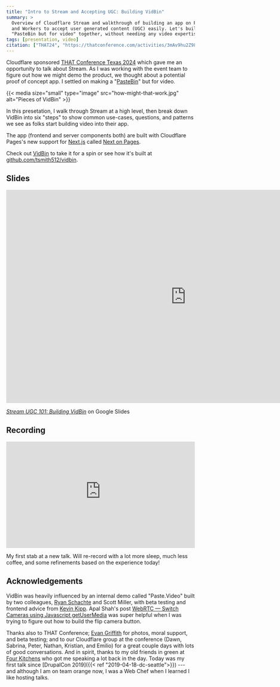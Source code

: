 ```yaml
---
title: "Intro to Stream and Accepting UGC: Building VidBin"
summary: >
  Overview of Cloudflare Stream and walkthrough of building an app on Pages
  and Workers to accept user generated content (UGC) easily. Let's build a
  "PasteBin but for video" together, without needing any video expertise!
tags: [presentation, video]
citation: ["THAT24", "https://thatconference.com/activities/3mAv9hu2Z98Ht4Bd5GkB"]
---
```


Cloudflare sponsored [THAT Conference Texas 2024](https://thatconference.com/tx/2024/)
which gave me an opportunity to talk about Stream. As I was working with the event
team to figure out how we might demo the product, we thought about a potential
proof of concept app. I settled on making a "[PasteBin](https://pastebin.com/)"
but for video.

{{< media size="small" type="image" src="how-might-that-work.jpg" alt="Pieces of VidBin" >}}

In this presetation, I walk through Stream at a high level, then break down
VidBin into six "steps" to show common use-cases, questions, and patterns we see
as folks start building video into their app.

The app (frontend and server components both) are built with Cloudflare Pages's
new support for [Next.js](https://nextjs.org/) called [Next on Pages](https://github.com/cloudflare/next-on-pages).

Check out [VidBin](https://tsmith.vidbin.com) to take it for a spin or see how
it's built at [github.com/tsmith512/vidbin](https://github.com/tsmith512/vidbin).

## Slides

<iframe src="https://docs.google.com/presentation/d/e/2PACX-1vRv2jxTiINfpuFdauYysrhEXDrzk8O5FpgwerMsUJYrCnknF3Bkjs-lhLuUuD9U4QT6fr6RhNVzfoYa/embed?start=false&loop=false" frameborder="0" width="960" height="569" allowfullscreen="true" mozallowfullscreen="true" webkitallowfullscreen="true"></iframe>

_[Stream UGC 101: Building VidBin](https://docs.google.com/presentation/d/16Ovfopm7HLB48DVlmfXor4Pkctdv9ulkq9k44DrsfYE/edit?usp=sharing)_ on Google Slides

## Recording

<div style="position: relative; padding-top: 56.25%;">
  <iframe
    src="https://customer-igynxd2rwhmuoxw8.cloudflarestream.com/9f9e3b02b91f135e26e6d3412ae52fe8/iframe?preload=true&poster=https%3A%2F%2Fcustomer-igynxd2rwhmuoxw8.cloudflarestream.com%2F9f9e3b02b91f135e26e6d3412ae52fe8%2Fthumbnails%2Fthumbnail.jpg%3Ftime%3D9m45s%26height%3D600&startTime=1m28s"
    style="border: none; position: absolute; top: 0; left: 0; height: 100%; width: 100%;"
    allow="accelerometer; gyroscope; autoplay; encrypted-media; picture-in-picture;"
    allowfullscreen="true"
  ></iframe>
</div>

My first stab at a new talk. Will re-record with a lot more sleep, much less
coffee, and some refinements based on the experience today!

## Acknowledgements

VidBin was heavily influenced by an internal demo called "Paste.Video" built by
two colleagues, [Ryan Schachte](https://ryan-schachte.com/) and Scott Miller,
with beta testing and frontend advice from [Kevin Kipp](https://kevinkipp.com/).
Apal Shah's post [WebRTC — Switch Cameras using Javascript getUserMedia](https://www.gosink.in/webrtc-switch-cameras-using-javascript-getusermedia/)
was super helpful when I was trying to figure out how to build the flip camera
button.

Thanks also to THAT Conference; [Evan Griffith](https://www.evangriffithbooks.com/)
for photos, moral support, and beta testing; and to our Cloudflare group at the
conference (Dawn, Sabrina, Peter, Nathan, Kristian, and Emilio) for a great
couple days with lots of good conversations. And in spirit, thanks to my old
friends in green at [Four Kitchens](https://www.fourkitchens.com/) who got me
speaking a lot back in the day. Today was my first talk since
[DrupalCon 2019]({{< ref "2019-04-18-dc-seattle">}}) --- and although I am on
team orange now, I was a Web Chef when I learned I like hosting talks.
